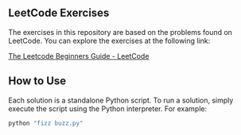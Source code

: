 ## LeetCode Exercises

The exercises in this repository are based on the problems found on LeetCode. You can explore the exercises at the following link:

[The Leetcode Beginners Guide - LeetCode](https://leetcode.com/explore/featured/card/the-leetcode-beginners-guide/)

## How to Use

Each solution is a standalone Python script. To run a solution, simply execute the script using the Python interpreter. For example:

```sh
python "fizz buzz.py"
```
